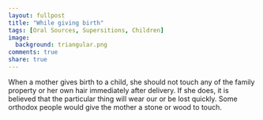 ```yaml
---
layout: fullpost
title: "While giving birth"
tags: [Oral Sources, Supersitions, Children]
image:
  background: triangular.png
comments: true
share: true
---
```

When a mother gives birth to a child, she should not touch any of the family property or her own hair immediately after delivery. If she does, it is believed that the particular thing will wear our or be lost quickly. Some orthodox people would give the mother a stone or wood to touch.